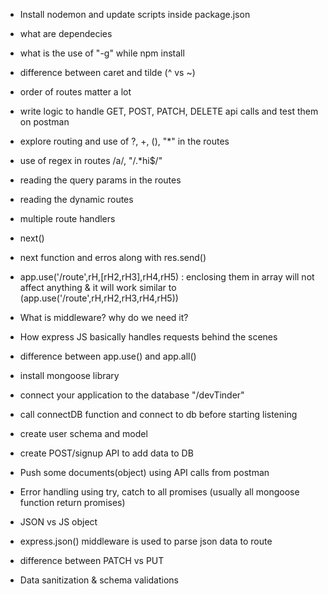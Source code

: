 -  Install nodemon and update scripts inside package.json
-  what are dependecies
-  what is the use of "-g" while npm install
-  difference between caret and tilde (^ vs ~)
-  order of routes matter a lot
-  write logic to handle GET, POST, PATCH, DELETE api calls and test them on postman
-  explore routing and use of ?, +, (), "\*" in the routes
-  use of regex in routes /a/, "/.\*hi$/"
-  reading the query params in the routes
-  reading the dynamic routes

-  multiple route handlers
-  next()
-  next function and erros along with res.send()
-  app.use('/route',rH,[rH2,rH3],rH4,rH5) : enclosing them in array will not affect anything & it will work similar to (app.use('/route',rH,rH2,rH3,rH4,rH5))
-  What is middleware? why do we need it?
-  How express JS basically handles requests behind the scenes
-  difference between app.use() and app.all()

-  install mongoose library
-  connect your application to the database "<connection-url>/devTinder"
-  call connectDB function and connect to db before starting listening
-  create user schema and model
-  create POST/signup API to add data to DB
-  Push some documents(object) using API calls from postman
-  Error handling using try, catch to all promises (usually all mongoose function return promises)

-  JSON vs JS object
-  express.json() middleware is used to parse json data to route
-  difference between PATCH vs PUT

-  Data sanitization & schema validations
